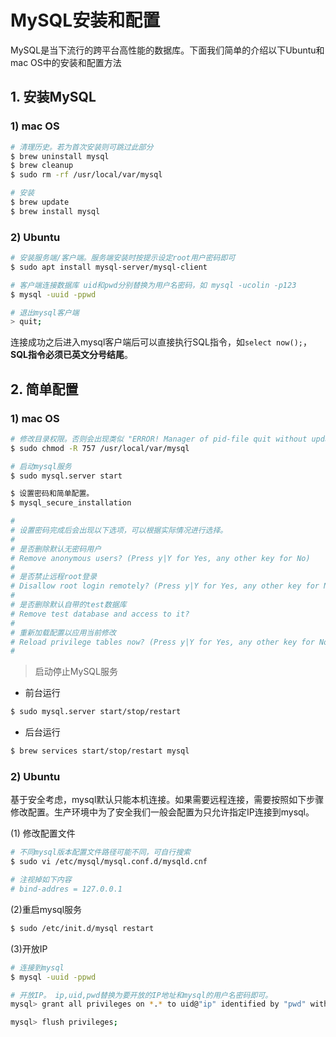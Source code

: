 # MySQL安装和配置

MySQL是当下流行的跨平台高性能的数据库。下面我们简单的介绍以下Ubuntu和mac OS中的安装和配置方法

## 1. 安装MySQL
### 1) mac OS
```sh
# 清理历史。若为首次安装则可跳过此部分
$ brew uninstall mysql
$ brew cleanup
$ sudo rm -rf /usr/local/var/mysql

# 安装
$ brew update
$ brew install mysql
```

### 2) Ubuntu
```sh
# 安装服务端/客户端。服务端安装时按提示设定root用户密码即可
$ sudo apt install mysql-server/mysql-client

# 客户端连接数据库 uid和pwd分别替换为用户名密码，如 mysql -ucolin -p123
$ mysql -uuid -ppwd

# 退出mysql客户端
> quit;
```
连接成功之后进入mysql客户端后可以直接执行SQL指令，如`select now();`，**SQL指令必须已英文分号结尾**。

## 2. 简单配置
### 1) mac OS
```sh
# 修改目录权限。否则会出现类似 "ERROR! Manager of pid-file quit without updating file."
$ sudo chmod -R 757 /usr/local/var/mysql

# 启动mysql服务
$ sudo mysql.server start

$ 设置密码和简单配置。
$ mysql_secure_installation

#
# 设置密码完成后会出现以下选项，可以根据实际情况进行选择。
# 
# 是否删除默认无密码用户
# Remove anonymous users? (Press y|Y for Yes, any other key for No)
# 
# 是否禁止远程root登录
# Disallow root login remotely? (Press y|Y for Yes, any other key for No)
#
# 是否删除默认自带的test数据库
# Remove test database and access to it?
#
# 重新加载配置以应用当前修改
# Reload privilege tables now? (Press y|Y for Yes, any other key for No)
#
```

> 启动停止MySQL服务

* 前台运行

```sh
$ sudo mysql.server start/stop/restart
```

* 后台运行

```sh
$ brew services start/stop/restart mysql
```

### 2) Ubuntu
基于安全考虑，mysql默认只能本机连接。如果需要远程连接，需要按照如下步骤修改配置。生产环境中为了安全我们一般会配置为只允许指定IP连接到mysql。

(1) 修改配置文件
```sh
# 不同mysql版本配置文件路径可能不同，可自行搜索
$ sudo vi /etc/mysql/mysql.conf.d/mysqld.cnf 

# 注视掉如下内容
# bind-addres = 127.0.0.1
```
(2)重启mysql服务
```sh
$ sudo /etc/init.d/mysql restart
```
(3)开放IP
```sh
# 连接到mysql
$ mysql -uuid -ppwd

# 开放IP。 ip,uid,pwd替换为要开放的IP地址和mysql的用户名密码即可。
mysql> grant all privileges on *.* to uid@"ip" identified by "pwd" with grant option;

mysql> flush privileges;
```